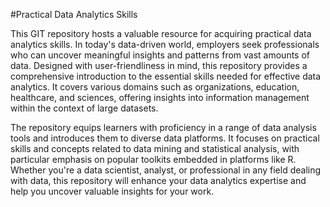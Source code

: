 #Practical Data Analytics Skills

This GIT repository hosts a valuable resource for acquiring practical data analytics skills. In today's data-driven world, employers seek professionals who can uncover 
meaningful insights and patterns from vast amounts of data. Designed with user-friendliness in mind, this repository provides a comprehensive introduction to the 
essential skills needed for effective data analytics. It covers various domains such as organizations, education, healthcare, and sciences, offering insights 
into information management within the context of large datasets.

The repository equips learners with proficiency in a range of data analysis tools and introduces them to diverse data platforms. It focuses on practical skills 
and concepts related to data mining and statistical analysis, with particular emphasis on popular toolkits embedded in platforms like R.
Whether you're a data scientist, analyst, or professional in any field dealing with data, this repository will enhance your data 
analytics expertise and help you uncover valuable insights for your work.



